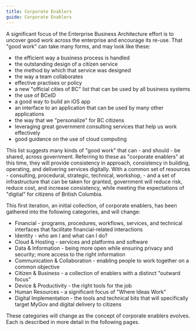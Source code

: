 ```yaml
---
title: Corporate Enablers
guide: Corporate Enablers
---
```


A significant focus of the Enterprise Business Architecture effort is to uncover good work across the enterprise and encourage its re-use. That "good work" can take many forms, and may look like these:

* the efficient way a business process is handled
* the outstanding design of a citizen service
* the method by which that service was designed
* the way a team collaborates
* effective practises or policy
* a new "official cities of BC" list that can be used by all business systems
* the use of BCeID
* a good way to build an iOS app
* an interface to an application that can be used by many other applications
* the way that we "personalize" for BC citizens
* leveraging great government consulting services that help us work effectively
* good guidance on the use of cloud computing

This list suggests many kinds of "good work" that can - and should - be shared, across government. Referring to these as "corporate enablers" at this time, they will provide consistency in approach, consistency in building, operating, and delivering services digitally. With a common set of resources - consulting, procedural, strategic, technical, workshop, - and a set of infrastructure that can be taken for granted, government will reduce risk, reduce cost, and increase consistency, while meeting the expectations of "digital" for citizens of British Columbia.

This first iteration, an initial collection, of corporate enablers, has been gathered into the following categories, and will change:

* Financial - programs, procedures, workflows, services, and technical interfaces that facilitate financial-related interactions
* Identity - who am I and what can I do?
* Cloud & Hosting - services and platforms and software
* Data & Information - being more open while ensuring privacy and security; more access to the right information
* Communication & Collaboration - enabling people to work together on a common objective
* Citizen & Business - a collection of enablers with a distinct "outward focus"
* Device & Productivity - the right tools for the job
* Human Resources - a significant focus of "Where Ideas Work"
* Digital Implementation - the tools and technical bits that will specifically target MyGov and digital delivery to citizens

These categories will change as the concept of corporate enablers evolves. Each is described in more detail in the following pages.
